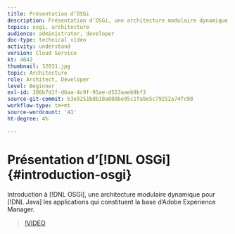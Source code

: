 ```yaml
---
title: Présentation d’OSGi
description: Présentation d’OSGi, une architecture modulaire dynamique pour les applications Java qui constitue la base d’Adobe Experience Manager.
topics: osgi, architecture
audience: administrator, developer
doc-type: technical video
activity: understand
version: Cloud Service
kt: 4642
thumbnail: 32031.jpg
topic: Architecture
role: Architect, Developer
level: Beginner
exl-id: 386b7d1f-d6aa-4c9f-95ae-d553aaeb9bf3
source-git-commit: b3e9251bdb18a008be95c1fa9e5c79252a74fc98
workflow-type: tm+mt
source-wordcount: '41'
ht-degree: 4%

---
```


# Présentation d’[!DNL OSGi] {#introduction-osgi}

Introduction à [!DNL OSGi], une architecture modulaire dynamique pour [!DNL Java] les applications qui constituent la base d’Adobe Experience Manager.

>[!VIDEO](https://video.tv.adobe.com/v/32031?quality=12&learn=on)
